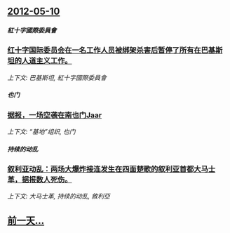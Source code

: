 ## [2012-05-10](/news/2012/05/10/index.md)

##### 紅十字國際委員會
### [ 红十字国际委员会在一名工作人员被绑架杀害后暂停了所有在巴基斯坦的人道主义工作。 ](/news/2012/05/10/红十字国际委员会在一名工作人员被绑架杀害后暂停了所有在巴基斯坦的人道主义工作.md)
_上下文: 巴基斯坦, 紅十字國際委員會_

##### 也门
### [ 据报，一场空袭在南也门Jaar](/news/2012/05/10/据报-一场空袭在南也门Jaar.md)
_上下文: “基地”组织, 也门_

##### 持续的动乱
### [ 叙利亚动乱：两场大爆炸接连发生在四面楚歌的叙利亚首都大马士革，据报数人死伤。](/news/2012/05/10/叙利亚动乱-两场大爆炸接连发生在四面楚歌的叙利亚首都大马士革-据报数人死伤.md)
_上下文: 大马士革, 持续的动乱, 敘利亞_

## [前一天...](/news/2012/05/9/index.md)


